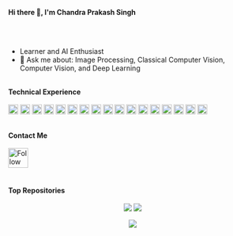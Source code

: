  **Hi there 👋, I'm Chandra Prakash Singh** 

 
<br /><br/>                                                                        
- Learner and AI Enthusiast
- 💬 Ask me about: Image Processing, Classical Computer Vision, Computer Vision, and Deep Learning
<br/><br/>


**Technical Experience**
<br/><br/>
<code><img height="20" src="https://img.shields.io/badge/Shell_Script-121011?style=for-the-badge&logo=gnu-bash&logoColor=white"></code>
<code><img height="20" src="https://img.shields.io/badge/Python-FFD43B?style=for-the-badge&logo=python&logoColor=blue"></code>
<code><img height="20" src="https://img.shields.io/badge/OpenCV-27338e?style=for-the-badge&logo=OpenCV&logoColor=white"></code>
<code><img height="20" src="https://img.shields.io/badge/PyTorch-EE4C2C?style=for-the-badge&logo=pytorch&logoColor=white"></code>
<code><img height="20" src="https://img.shields.io/badge/TensorFlow-FF6F00?style=for-the-badge&logo=tensorflow&logoColor=white"></code>
<code><img height="20" src="https://img.shields.io/badge/Keras-FF0000?style=for-the-badge&logo=keras&logoColor=white"></code>
<code><img height="20" src="https://img.shields.io/badge/Selenium-43B02A?style=for-the-badge&logo=Selenium&logoColor=white"></code>
<code><img height="20" src="https://img.shields.io/badge/GIT-E44C30?style=for-the-badge&logo=git&logoColor=white"></code>
<code><img height="20" src="https://img.shields.io/badge/tmux-1BB91F?style=for-the-badge&logo=tmux&logoColor=white"></code>
<code><img height="20" src="https://img.shields.io/badge/Weights_&_Biases-FFBE00?style=for-the-badge&logo=WeightsAndBiases&logoColor=white"></code>
<code><img height="20" src="https://img.shields.io/badge/Kaggle-20BEFF?style=for-the-badge&logo=Kaggle&logoColor=white"></code>
<code><img height="20" src="![Jira](https://img.shields.io/badge/jira-%230A0FFF.svg?logo=jira&logoColor=white)"></code>
<code><img height="20" src="![OpenVINO](https://img.shields.io/badge/OpenVINO-%230A0FFF.svg?logo=openvino&logoColor=white)"></code>
<code><img height="20" src="![TensorRT](https://img.shields.io/badge/TensorRT-%230A0FFF.svg?logo=nvidia&logoColor=white)"></code>
<code><img height="20" src="![ONNX Runtime](https://img.shields.io/badge/ONNX_Runtime-%230A0FFF.svg?logo=onnx&logoColor=white)"></code>
<code><img height="20" src="![CUDA](https://img.shields.io/badge/CUDA-%230A0FFF.svg?logo=nvidia&logoColor=white)"></code>
<code><img height="20" src="![FFmpeg](https://img.shields.io/badge/FFmpeg-%230A0FFF.svg?logo=ffmpeg&logoColor=white)"></code>
<br/><br/>

**Contact Me**
<br/><br/>
[<img src="https://raw.githubusercontent.com/Raymo111/Raymo111/master/socials/linkedin.png" height="40em" align="center" alt="Follow chandra-prakash-singh-35912665 on LinkedIn" title="Follow chandra-prakash-singh-35912665 on LinkedIn"/>](https://www.linkedin.com/in/chandra-prakash-singh-35912665/)
<br/><br/>


#### Top Repositories

<p align = "center">
  <img  src = "https://github-readme-stats.vercel.app/api?username=chandra-ps612&count_private=true&show_icons=true&theme=codeSTACKr&line_height=40">
  <img src = "https://github-readme-stats.vercel.app/api/top-langs/?username=chandra-ps612&hide=Jupyter%20Notebook&theme=codeSTACKr">
</p>

<p align = "center">
 <img  src="https://github-readme-streak-stats.herokuapp.com/?user=chandra-ps612&show_icons=true&locale=en&layout=compact&theme=codeSTACKr&line_height=0" />
</p> 
<br />
<br />
